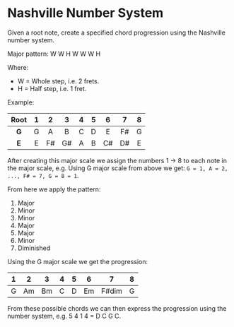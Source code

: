 # Nashville Number System
Given a root note, create a specified chord progression using the Nashville number system.

Major pattern: W W H W W W H

Where:
- W  = Whole step, i.e. 2 frets.
- H = Half step, i.e. 1 fret.

Example:

| Root | 1 | 2 | 3 | 4 | 5 | 6 | 7 | 8 |
|:-:|:-:|:-:|:-:|:-:|:-:|:-:|:-:|:-:|
| **G** | G | A | B | C | D | E | F# | G |
| **E** | E | F# | G# | A | B | C# | D# | E |

After creating this major scale we assign the numbers 1 -> 8 to each note in the major scale, e.g. Using G major scale from above we get: ```G = 1, A = 2, ..., F# = 7, G = 8 = 1```.

From here we apply the pattern:
1. Major
2. Minor
3. Minor
4. Major
5. Major
6. Minor
7. Diminished


Using the G major scale we get the progression:

| 1 | 2 | 3 | 4 | 5 | 6 | 7 | 8 |
|:-:|:-:|:-:|:-:|:-:|:-:|:-:|:-:|
| G | Am | Bm | C | D | Em | F#dim | G |

From these possible chords we can then express the progression using the number system, e.g. 5 4 1 4 = D C G C.
